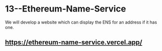 # 13--Ethereum-Name-Service
 We will develop a website which can display the ENS for an address if it has one.
## https://ethereum-name-service.vercel.app/
